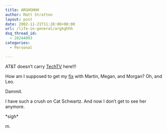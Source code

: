 ```yaml
---
title: ARGHGHHH
author: Matt Stratton
layout: post
date: 2002-11-21T11:28:00+00:00
url: /life-in-general/arghghhh
dsq_thread_id:
  - 28244093
categories:
  - Personal

---
```

AT&T doesn&#8217;t carry [TechTV][1] here!!!

How am I supposed to get my [fix][2] with Martin, Megan, and Morgan? Oh, and Leo.

Dammit.

I have such a crush on Cat Schwartz. And now I don&#8217;t get to see her anymore.

\*sigh\*

m.

 [1]: https://www.techtv.com
 [2]: https://www.thescreensavers.com